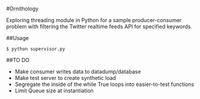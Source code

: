 
#Ornithology

Exploring threading module in Python for a sample producer-consumer problem
with filtering the Twitter realtime feeds API for specified keywords. 

##Usage

`$ python supervisor.py`

##TO DO
* Make consumer writes data to datadump/database
* Make test server to create synthetic load
* Segregate the inside of the while True loops into easier-to-test functions
* Limit Queue size at instantiation

